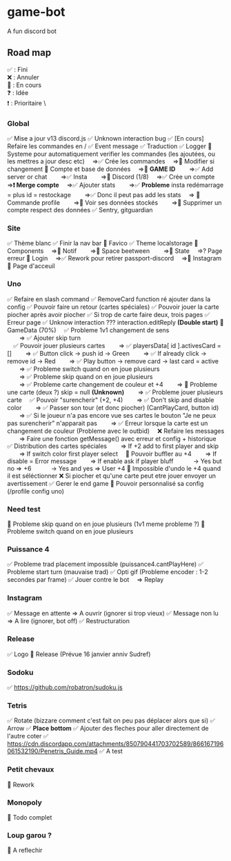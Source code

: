 # game-bot

A fun discord bot

## Road map

✅ : Fini \
❌ : Annuler \
🚧 : En cours \
❓ : Idée \
❗ : Prioritaire \

### Global

✅ Mise a jour v13 discord.js
✅ Unknown interaction bug
✅ [En cours] Refaire les commandes en /
✅ Event message
✅ Traduction
✅ Logger
🚧 Systeme pour automatiquement verifier les commandes (les ajoutées, ou les mettres a jour desc etc)
&emsp;=>✅ Crée les commandes
&emsp;=>🚧 Modifier si changement
🚧 Compte et base de données
&emsp;=>🚧 **GAME ID**
&emsp;&emsp;=>✅ Add server or chat
&emsp;&emsp;=>✅ Insta
&emsp;&emsp;=>🚧 Discord (1/8)
&emsp;=>✅ Crée un compte
&emsp;=>**❗ Merge compte**
&emsp;=>✅ Ajouter stats
&emsp;&emsp;=>✅ **Probleme** insta redémarrage = plus id = restockage
&emsp;&emsp;=>✅ Donc il peut pas add les stats
&emsp;=> 🚧 Commande profile
&emsp;&emsp;=>🚧 Voir ses données stockés
&emsp;&emsp;=>🚧 Supprimer un compte respect des données
✅ Sentry, gitguardian

### Site

✅ Thème blanc
✅ Finir la nav bar
🚧 Favico
✅ Theme localstorage
🚧 Components
&emsp;=>🚧 Notif
&emsp;&emsp;=>🚧 Space beetween
&emsp;&emsp;=>🚧 State
&emsp;=>? Page erreur
🚧 Login
&emsp;=>✅ Rework pour retirer passport-discord
&emsp;=>🚧 Instagram
🚧 Page d'acceuil

### Uno

✅ Refaire en slash command
✅ RemoveCard function ré ajouter dans la config
✅ Pouvoir faire un retour (cartes spéciales)
✅ Pouvoir jouer la carte piocher après avoir piocher
✅ Si trop de carte faire deux, trois pages
✅ Erreur page
✅ Unknow interaction ??? interaction.editReply **(Double start)**
🚧 GameData (70%)
&emsp;✅ Probleme 1v1 changement de sens  
&emsp;&emsp;=> ✅ Ajouter skip turn  
&emsp;✅ Pouvoir jouer plusieurs cartes
&emsp;&emsp;=> ✅ playersData[ id ].activesCard = []
&emsp;&emsp;=> ✅ Button click -> push id -> Green
&emsp;&emsp;=> ✅ If already click -> remove id -> Red
&emsp;&emsp;=> ✅ Play button -> remove card -> last card = active
&emsp;&emsp;=> ✅ Probleme switch quand on en joue plusieurs  
&emsp;&emsp;=> ✅ Probleme skip quand on en joue plusieurs  
&emsp;&emsp;=> ✅ Probleme carte changement de couleur et +4
&emsp;&emsp;=> 🚧 Probleme une carte (deux ?) skip = null **(Unknown)**
&emsp;&emsp;=> ✅ Probleme jouer plusieurs carte
&emsp;✅ Pouvoir "surencherir" (+2, +4)
&emsp;&emsp;=> ✅ Don't skip and disable color
&emsp;&emsp;=> ✅ Passer son tour (et donc piocher) (CantPlayCard, button id)
&emsp;&emsp;=> ✅ Si le joueur n'a pas encore vue ses cartes le bouton "Je ne peux pas surencherir" n'apparait pas
&emsp;&emsp;=> ✅ Erreur lorsque la carte est un changement de couleur (Probleme avec le outbid)
&emsp;❌ Refaire les messages
&emsp;&emsp;=> Faire une fonction getMessage() avec erreur et config + historique
&emsp;✅ Distribution des cartes spéciales
&emsp;&emsp;=> If +2 add to first player and skip
&emsp;&emsp;=> If switch color first player select
&emsp;🚧 Pouvoir buffler au +4
&emsp;&emsp;=> If disable = Error message
&emsp;&emsp;=> If enable ask if player bluff
&emsp;&emsp;&emsp;-> Yes but no => +6
&emsp;&emsp;&emsp;-> Yes and yes => User +4
🚧 Impossible d'undo le +4 quand il est séléctionner
❌ Si piocher et qu'une carte peut etre jouer envoyer un avertissement
✅ Gerer le end game
🚧 Pouvoir personnalisé sa config (/profile config uno)

### Need test

🚧 Probleme skip quand on en joue plusieurs (1v1 meme probleme ?)
🚧 Probleme switch quand on en joue plusieurs

### Puissance 4

✅ Probleme trad placement impossible (puissance4.cantPlayHere)
✅ Probleme start turn (mauvaise trad)
✅ Opti gif (Probleme encoder : 1-2 secondes par frame)
✅ Jouer contre le bot
&emsp;=> Replay

### Instagram

✅ Message en attente => A ouvrir (ignorer si trop vieux)
✅ Message non lu => A lire (ignorer, bot off)
✅ Restructuration

### Release

✅ Logo
🚧 Release (Prévue 16 janvier anniv Sudref)

### Sodoku

✅ <https://github.com/robatron/sudoku.js>

### Tetris

✅ Rotate (bizzare comment c'est fait on peu pas déplacer alors que si)
✅ Arrow
✅ **Place bottom**
✅ Ajouter des fleches pour aller directement de l'autre coter
✅ <https://cdn.discordapp.com/attachments/850790441703702589/866167196061532190/Penetris_Guide.mp4>
✅ A test  

### Petit chevaux

🚧 Rework

### Monopoly

🚧 Todo complet

### Loup garou ?

🚧 A reflechir
